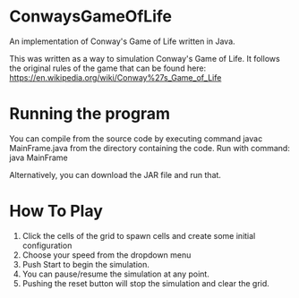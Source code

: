 # ConwaysGameOfLife
An implementation of Conway's Game of Life written in Java.

This was written as a way to simulation Conway's Game of Life. It follows the original rules of the game that can be found here: https://en.wikipedia.org/wiki/Conway%27s_Game_of_Life

# Running the program
You can compile from the source code by executing command
  javac MainFrame.java
from the directory containing the code. Run with command:
  java MainFrame

Alternatively, you can download the JAR file and run that.

# How To Play
1. Click the cells of the grid to spawn cells and create some initial configuration
2. Choose your speed from the dropdown menu
3. Push Start to begin the simulation.
4. You can pause/resume the simulation at any point.
5. Pushing the reset button will stop the simulation and clear the grid.
